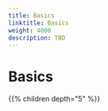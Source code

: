 ```yaml
---
title: Basics
linktitle: Basics
weight: 4000
description: TBD
---
```

# Basics

{{% children depth="5" %}}